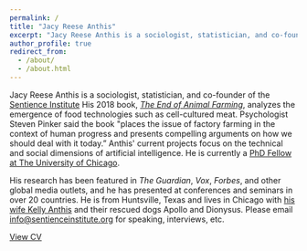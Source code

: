 ```yaml
---
permalink: /
title: "Jacy Reese Anthis"
excerpt: "Jacy Reese Anthis is a sociologist, statistician, and co-founder of the Sentience Institute."
author_profile: true
redirect_from: 
  - /about/
  - /about.html
---
```

Jacy Reese Anthis is a sociologist, statistician, and co-founder of the <a href="http://sentienceinstitute.org">Sentience Institute</a> His 2018 book, <a href="https://jacyanthis.com/book"><i>The End of Animal Farming</i></a>, analyzes the emergence of food technologies such as cell-cultured meat. Psychologist Steven Pinker said the book "places the issue of factory farming in the context of human progress and presents compelling arguments on how we should deal with it today.” Anthis' current projects focus on the technical and social dimensions of artificial intelligence. He is currently a <a href="https://sociology.uchicago.edu/directory/jacy-reese-anthis">PhD Fellow at The University of Chicago</a>.<br>

His research has been featured in <i>The Guardian</i>, <i>Vox</i>, <i>Forbes</i>, and other global media outlets, and he has presented at conferences and seminars in over 20 countries. He is from Huntsville, Texas and lives in Chicago with <a href="https://www.nytimes.com/2020/05/09/fashion/weddings/no-debating-their-love.html">his wife Kelly Anthis</a> and their rescued dogs Apollo and Dionysus. Please email <a href="mailto:info@sentienceinstitute.org?subject=Inquiry%20from%20jacyanthis.com">info@sentienceinstitute.org</a> for speaking, interviews, etc.

<a href="/cv.pdf" class="button">View CV</a>
